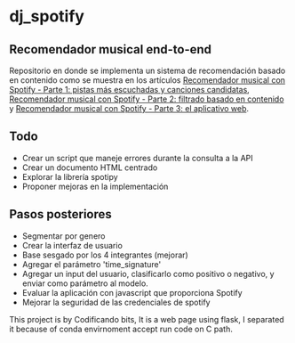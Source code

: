 # dj_spotify

## Recomendador musical end-to-end

Repositorio en donde se implementa un sistema de recomendación basado en contenido como se muestra en los artículos [Recomendador musical con Spotify - Parte 1: pistas más escuchadas y canciones candidatas](https://www.codificandobits.com/blog/tutorial-recomendador-musical-parte-1-pistas-mas-escuchadas-y-candidatas/), [Recomendador musical con Spotify - Parte 2: filtrado basado en contenido](https://www.codificandobits.com/blog/tutorial-recomendador-musical-parte-2-filtrado-basado-en-contenido/) y [Recomendador musical con Spotify - Parte 3: el aplicativo web](https://www.codificandobits.com/blog/tutorial-recomendador-musical-parte-3-aplicativo-web/).

## Todo
- Crear un script que maneje errores durante la consulta a la API
- Crear un documento HTML centrado
- Explorar la librería spotipy
- Proponer mejoras en la implementación

## Pasos posteriores
- Segmentar por genero
- Crear la interfaz de usuario
- Base sesgado por los 4 integrantes (mejorar)
- Agregar el parámetro 'time_signature'
- Agregar un input del usuario, clasificarlo como positivo o negativo, y enviar como parámetro al modelo.
- Evaluar la aplicación con javascript que proporciona Spotify
- Mejorar la seguridad de las credenciales de spotify

This project is by Codificando bits, It is a web page using flask, I separated it because of conda envirnoment accept run code on C path.